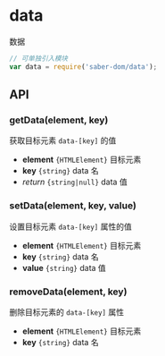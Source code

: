 # data

数据

```js
// 可单独引入模块
var data = require('saber-dom/data');
```

## API

### getData(element, key)

获取目标元素 `data-[key]` 的值

* **element** `{HTMLElement}` 目标元素
* **key** `{string}` data 名
* _return_ `{string|null}` data 值

### setData(element, key, value)

设置目标元素 `data-[key]` 属性的值

* **element** `{HTMLElement}` 目标元素
* **key** `{string}` data 名
* **value** `{string}` data 值

### removeData(element, key)

删除目标元素的 `data-[key]` 属性

* **element** `{HTMLElement}` 目标元素
* **key** `{string}` data 名
